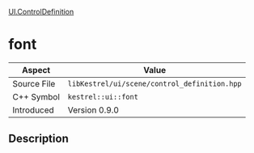 [UI.ControlDefinition](index.md)
# font
| Aspect | Value |
| --- | --- |
| Source File | `libKestrel/ui/scene/control_definition.hpp` |
| C++ Symbol | `kestrel::ui::font` |
| Introduced | Version 0.9.0 |
## Description
